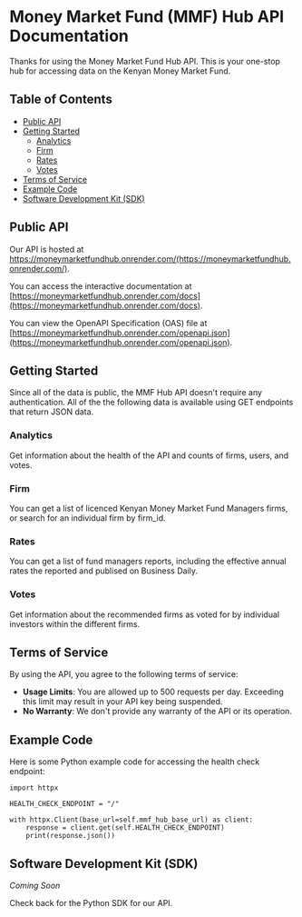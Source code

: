 # Money Market Fund (MMF) Hub API Documentation

Thanks for using the Money Market Fund Hub API. This is your one-stop hub for
accessing data on the Kenyan Money Market Fund.


## Table of Contents

- [Public API](#public-api)
- [Getting Started](#getting-started)
  - [Analytics](#Analytics)
  - [Firm](#Firm)
  - [Rates](#Rates)
  - [Votes](#Votes)
- [Terms of Service](#terms-of-service)
- [Example Code](#example-code)
- [Software Development Kit (SDK)](#software-development-kit-sdk)

## Public API
Our API is hosted at https://moneymarketfundhub.onrender.com/(https://moneymarketfundhub.onrender.com/). 

You can access the interactive documentation at [https://moneymarketfundhub.onrender.com/docs](https://moneymarketfundhub.onrender.com/docs).

You can view the OpenAPI Specification (OAS) file at
[https://moneymarketfundhub.onrender.com/openapi.json](https://moneymarketfundhub.onrender.com/openapi.json).

## Getting Started

Since all of the data is public, the MMF Hub API doesn't require any authentication. 
All of the the following data is available using GET endpoints that return 
JSON data.

### Analytics

Get information about the health of the API and counts of firms, users,
and votes.

### Firm
You can get a list of licenced Kenyan Money Market Fund Managers firms, or search for an individual firm by
firm_id.

### Rates

You can get a list of fund managers reports, including the effective annual rates
the reported and publised on Business Daily.

### Votes
Get information about the recommended firms as voted for by individual investors within the different firms.

## Terms of Service

By using the API, you agree to the following terms of service:

- **Usage Limits**: You are allowed up to 500 requests per day. Exceeding this 
                    limit may result in your API key being suspended.
- **No Warranty**: We don't provide any warranty of the API or its operation.

## Example Code

Here is some Python example code for accessing the health check endpoint:

```
import httpx

HEALTH_CHECK_ENDPOINT = "/"
    
with httpx.Client(base_url=self.mmf_hub_base_url) as client:
    response = client.get(self.HEALTH_CHECK_ENDPOINT)
    print(response.json())
```

## Software Development Kit (SDK)
*Coming Soon*

Check back for the Python SDK for our API.
